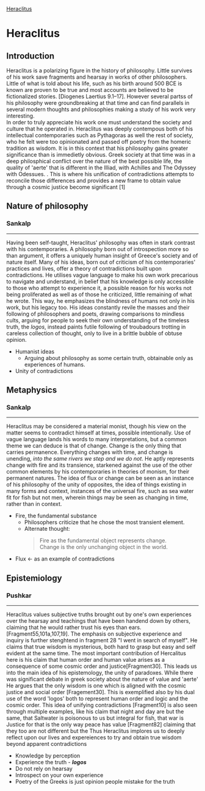 [Heraclitus](https://plato.stanford.edu/entries/heraclitus/)

# Heraclitus

## Introduction

Heraclitus is a polarizing figure in the history of philosophy. Little survives of his work save fragments and hearsay in works of other philosophers. Little of what is told about his life, such as his birth around 500 BCE is known are proven to be true and most accounts are believed to be fictionalized stories. [Diogenes Laertius 9.1–17]. However several partss of his philosophy were groundbreaking at that time and can find parallels in several modern thoughts and philosophies making a study of his work very interesting.  
In order to truly appreciate his work one must understand the society and culture that he operated in. Heraclitus was deeply contempous both of his intellectual contemporaries such as Pythagoras as well the rest of society, who he felt were too opinionated and passed off poetry from the homeric tradition as wisdom.  It is in this context that his philosophy gains greater significance than is immedietly obvious. Greek society at that time was in a deep philosphical conflict over the nature of the best possible life, the quality of 'aerte' that is different in the Illiad, with Achilles and The Odyssey with Odessues. \. This is where his unification of contradictions attempts to reconcile those differences and provides a new frame to obtain value through a cosmic justice become significant [1] 

## Nature of philosophy

### Sankalp

---

Having been self-taught, Heraclitus' philosophy was often in stark 
contrast with his contemporaries. A philosophy born out of
introspection more so than argument, it offers a uniquely human 
insight of Greece's society and of nature itself. Many of his ideas,
born out of criticism of his contemporaries' practices and 
lives, offer a theory of contradictions built upon contradictions.
He utilises vague language to make his own work precarious to 
navigate and understand, in belief that his knowledge is only
accessible to those who attempt to experience it, a possible reason 
for his works not being proliferated as well as of those he criticized,
little remaining of what he wrote. This way, he emphasizes the
blindness of humans not only in his work, but his legacy too.
His ideas constantly revile the masses and their following of 
philosophers and poets, drawing comparisons to mindless cults, arguing
for people to seek their own understanding of the timeless truth, the
*logos*, instead paints futile following of troubadours trotting in careless
collection of thought, only to live in a brittle bubble of obtuse opinion.


- Humanist ideas
  - Arguing about philosophy as some certain truth, obtainable only as experiences of humans.
- Unity of contradictions

## Metaphysics

### Sankalp

---

Heraclitus may be considered a material monist, though his view on
the matter seems to contradict himself at times, possible intentionally.
Use of vague language lands his words to many interpretations, but a 
common theme we can deduce is that of change. Change is the only thing
that carries permanence. Everything changes with time, and change is 
unending, *into the same rivers we step and we do not*. He aptly 
represents change with fire and its transience, starkened against the use
of the other common elements by his contemporaries in theories of monism,
for their permanent natures. The idea of flux or change can be seen as 
an instance of his philosophy of the unity of opposites, the idea of 
things existing in many forms and context, instances of the universal
fire, such as sea water fit for fish but not men, wherein things
may be seen as changing in time, rather than in context. 

- Fire, the fundamental substance
  - Philosophers criticize that he chose the most transient element.
  - Alternate thought: 
    > Fire as the fundamental object represents change.\
    > Change is the only unchanging object in the world.
- Flux <- as an example of contradictions

## Epistemiology

### Pushkar

---

Heraclitus values subjective truths brought out by one's own experiences over the hearsay and teachings that have been handend down by others, claiming that he would rather trust his eyes than ears. [Fragment55,101a,107,19]. The emphasis on subjective experience and inquiry is further stenghtend in fragment 28 "I went in search of myself". He claims that true wisdom is mysterious, both hard to grasp but easy and self evident at the same time. The most important contribution of Hercalitus here is his claim that human order and human value arises as a consequence of some cosmic order and justice[Fragment30]. This leads us into the main idea of his epistemology, the unity of paradoxes. While there was significant debate in greek society about the nature of value and 'aerte' He argues that the only wisdom is one which is aligned with the cosmic justice and social order [Fragement30]. This is exemplified also by his dual use of the word 'logos' both to represent human order and logic and the cosmic order. This idea of unifying contradictions [Fragment10] is also seen through multiple examples, like his claim that night and day are but the same, that Saltwater is poisonous to us but integral for fish, that war is Justice for that is the only way peace has value [Fragment82] claiming that they too are not different but the  Thus Heraclitus implores us to deeply reflect upon our lives and expereiences to try and obtain true wisdom beyond apparent contradictions 




- Knowledge by perception
- Experience the truth - ***logos***
- Do not rely on hearsay
- Introspect on your own experience
- Poetry of the Greeks is just opinion people mistake for the truth

